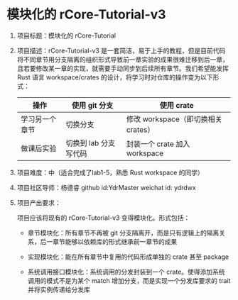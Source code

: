 ﻿# 模块化的 rCore-Tutorial-v3

1. 项目标题：模块化的 rCore-Tutorial

2. 项目描述：rCore-Tutorial-v3 是一套简洁，易于上手的教程，但是目前代码将不同章节用分支隔离的组织形式导致前一章实验的成果很难迁移到后一章，且若要修改某一章的实现，就需要手动同步到后续所有章节。我们希望能发挥 Rust 语言 workspace/crates 的设计，将学习时对仓库的操作变为以下形式：

   | 操作          | 使用 git 分支        | 使用 crate
   | ------------ | ------------------- | -
   | 学习另一个章节 | 切换分支             | 修改 workspace（即切换相关 crates）
   | 做课后实验     | 切换到 lab 分支写代码 | 封装一个 crate 加入 workspace

3. 项目难度：中（适合完成了lab1-5，熟悉 Rust workspace 的同学）

4. 项目社区导师：杨德睿 github id:YdrMaster weichat id: ydrdwx

5. 项目产出要求：

   项目应该将现有的 rCore-Tutorial-v3 变得模块化。形式包括：

   - 章节模块化：所有章节不再被 git 分支隔离开，而是只有逻辑上的隔离关系，后一章节能够以依赖库的形式继承前一章节的成果

   - 实现模块化：能在所有章节中复用的代码形成单独的 crate 甚至 package

   - 系统调用接口模块化：系统调用的分发封装到一个 crate。使得添加系统调用的模式不是为某个 match 增加分支，而是实现一个分发库要求的 trait 并将实例传递给分发库
